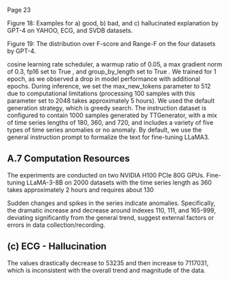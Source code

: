 Page 23

Figure 18: Examples for a) good, b) bad, and c) hallucinated explanation by GPT-4 on YAHOO, ECG, and SVDB datasets.

<!-- image -->

<!-- image -->

<!-- image -->

Figure 19: The distribution over F-score and Range-F on the four datasets by GPT-4.

<!-- image -->

cosine learning rate scheduler, a warmup ratio of 0.05, a max gradient norm of 0.3, fp16 set to True , and group\_by\_length set to True . We trained for 1 epoch, as we observed a drop in model performance with additional epochs. During inference, we set the max\_new\_tokens parameter to 512 due to computational limitations (processing 100 samples with this parameter set to 2048 takes approximately 5 hours). We used the default generation strategy, which is greedy search. The instruction dataset is configured to contain 1000 samples generated by TTGenerator, with a mix of time series lengths of 180, 360, and 720, and includes a variety of five types of time series anomalies or no anomaly. By default, we use the general instruction prompt to formalize the text for fine-tuning LLaMA3.

## A.7 Computation Resources

The experiments are conducted on two NVIDIA H100 PCIe 80G GPUs. Fine-tuning LLaMA-3-8B on 2000 datasets with the time series length as 360 takes approximately 2 hours and requires about 130

Sudden changes and spikes in the series indicate anomalies. Specifically, the dramatic increase and decrease around indexes 110, 111, and 165-999, deviating significantly from the general trend, suggest external factors or errors in data collection/recording.

## (c) ECG - Hallucination

The values drastically decrease to 53235 and then increase to 7117031, which is inconsistent with the overall trend and magnitude of the data.